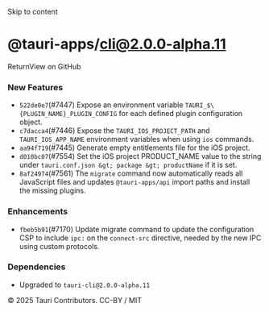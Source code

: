 Skip to content
# @tauri-apps/cli@2.0.0-alpha.11
ReturnView on GitHub
### New Features
  * `522de0e7`(#7447) Expose an environment variable `TAURI_$\{PLUGIN_NAME}_PLUGIN_CONFIG` for each defined plugin configuration object.
  * `c7dacca4`(#7446) Expose the `TAURI_IOS_PROJECT_PATH` and `TAURI_IOS_APP_NAME` environment variables when using `ios` commands.
  * `aa94f719`(#7445) Generate empty entitlements file for the iOS project.
  * `d010bc07`(#7554) Set the iOS project PRODUCT_NAME value to the string under `tauri.conf.json &gt; package &gt; productName` if it is set.
  * `8af24974`(#7561) The `migrate` command now automatically reads all JavaScript files and updates `@tauri-apps/api` import paths and install the missing plugins.


### Enhancements
  * `fbeb5b91`(#7170) Update migrate command to update the configuration CSP to include `ipc:` on the `connect-src` directive, needed by the new IPC using custom protocols.


### Dependencies
  * Upgraded to `tauri-cli@2.0.0-alpha.11`


© 2025 Tauri Contributors. CC-BY / MIT
